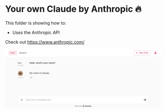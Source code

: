 # Your own Claude by Anthropic 🔥

This folder is showing how to:

- Uses the Anthropic API

Check out https://www.anthropic.com/

![Anthropic](./anthropic.jpg)